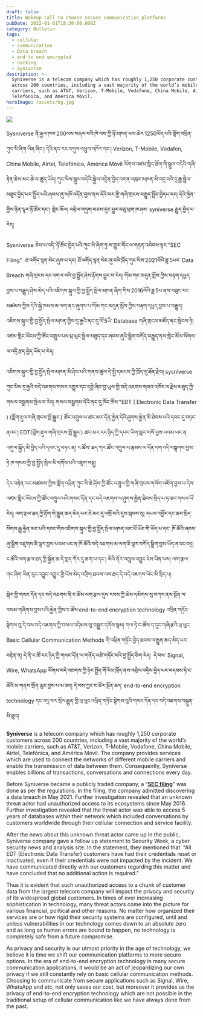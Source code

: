 ```yaml
---
draft: false
title: Wakeup call to choose secure communication platforms
pubDate: 2022-01-01T18:30:00.000Z
category: Bulletin
tags:
  - cellular
  - communication
  - Data breach
  - end to end encrypted
  - hacking
  - Syniverse
description: >-
  Syniverse is a telecom company which has roughly 1,250 corporate customers
  across 200 countries, including a vast majority of the world’s mobile
  carriers, such as AT&T, Verizon, T-Mobile, Vodafone, China Mobile, Airtel,
  Telefónica, and América Móvil.
heroImage: /assets/bg.jpg
---
```


![](https://blog.tibcert.org/wp-content/uploads/2022/02/SyniverseDataBreach.jpg)

Sysniverse ནི་རྒྱལ་ཁབ་200ལས་བརྒལ་བའི་ཁེ་ལས་ཀྱི་ཉོ་མཁན་ཕལ་ཆེར་1250ཡོད་པའི་གློག་འཕྲིན་ཀུང་སི་ཞིག་ཡིན་ཞིང་། དེའི་ནང་རང་འགུལ་འཕྲུལ་འཁོར་དང་། Verizon, T-Mobile, Vodafon, China Mobile, Airtel, Telefónica, América Móvil སོགས་འཛམ་གླིང་ཐོག་གི་སྒུལ་བདེའི་གཞི་རྟེན་ཆེས་མང་ཆེ་བ་ཚུད་ཡོད། ཀུང་སིས་སྒུལ་བདེའི་སྐྱེལ་འདྲེན་བྱེད་འགན་འཁུར་མཁན་མི་འདྲ་བའི་དྲ་རྒྱ་སྦྲེལ་མཐུད་བྱེད་པར་སྤྱོད་པའི་ཞབས་ཞུ་མཁོ་འདོན་བྱས་ནས་དེའི་བར་གྱི་གཞི་གྲངས་བརྒྱུད་སྤྲོད་བྱེདཔ་དང། དེའི་རྐྱེན་གྱིས་ཉིན་ལྟར་ཉོ་ཚོང་དང་། གླེང་མོལ། འབྲེལ་གཏུག་བཅས་དུང་ཕྱུར་བཅུ་ཕྲག་ཁ་ཤས་ syniverse རྒྱུད་བྱེད་པ་རེད།

Sysniverse ཅེས་པ་འདི་་ཉོ་ཚོང་བྱེད་པའི་ཀུང་སི་ཞིག་ཏུ་མ་གྱུར་གོང་ལ་གཏན་འབེབས་ལྟར་"SEC Filing"  ཐ་འགོད་སྙན་སེང་ཞུས་པ་དང། ཐོ་འགོད་སྙན་སེང་ཞུ་བའི་ཁྲོད་ཀུང་སིས་2021ལོའི་ཟླ་5པར་ Data Breach གཞི་གྲངས་དང་འགལ་བའི་བྱ་སྤྱོད་ཤེས་རྟོགས་བྱུང་བ་རེད། གོམ་གང་མདུན་སྤོས་ཀྱིས་བརྟག་དཔྱད་བྱས་པ་བརྒྱུད་ཤེས་མེད་པའི་འཇིགས་སྐུལ་གྱི་བྱ་སྤྱོད་སྤེལ་མཁན་ཞིག་གིས་2016ལོའི་ཟླ་5པ་ནས་བཟུང་རང་མཚམས་ཀྱིས་དེའི་སྐྱེ་ཁམས་མ་ལག་ནང་ཞུགས་པ་གོམ་གང་མདུན་སྤོས་ཀྱིས་བརྟག་དཔྱད་བྱས་པ་བརྒྱུད། འཇིགས་སྐུལ་གྱི་བྱ་སྤྱོད་སྤེལ་མཁན་གྱིས་དྲ་རྒྱའི་ནང་དུ་ལོ་5ཡི་ Database གཞི་གྲངས་མཛོད་ནང་སླེབས་ཏེ། འཛམ་གླིང་ཡོངས་ཀྱི་ཚོང་འགྲུལ་པས་ཕྲ་ཕུང་སྦྲེལ་མཐུད་དང་ཞབས་ཞུའི་སྒྲིག་བཀོད་བརྒྱུད་ནས་གླེང་མོལ་སོགས་ལ་འདྲི་རྩད་བྱེད་ཡོད་པ་རེད།

འཇིགས་སྐུལ་གྱི་བྱ་སྤྱོད་སྤེལ་མཁན་མི་ཤེས་པའི་གནས་ཚུལ་དེ་སྤྱི་དམངས་ཀྱི་ཁྲོད་དུ་ཐོན་རྗེས། sysniverse ཀུང་སིས་དྲ་རྒྱའི་བདེ་འཇགས་གསར་འགྱུར་དང་དབྱེ་ཞིབ་བྱ་ཡུལ་གྱི་བདེ་འཇགས་གཟའ་འཁོར་ལ་རྗེས་མཐུད་ཀྱི་གསལ་བསྒྲགས་སྤེལ་བ་རེད། གསལ་བསྒྲགས་དེའི་ནང་དུ་ཁོང་ཚོས་"EDT ( Electronic Data Transfer ) (གློག་རྡུལ་གཞི་གྲངས་སྤོ་སྒྱུར་) ཚོང་འགྲུལ་པ་ཚང་མར་དོན་རྐྱེན་དེའི་ཤུགས་རྐྱེན་མི་ཐེབས་པའི་དབང་དུ་བཏང་ནའང་། EDT(གློག་རྡུལ་གཞི་གྲངས་སྤོ་སྒྱུར་) ཚང་མར་རང་ཉིད་ཀྱི་དཔང་ཡིག་སླར་གསོ་བྱས་པའམ་ཡང་ན་འགུལ་སྐྱོད་མི་བྱེད་པའི་དབང་དུ་བཏང་ན། ང་ཚོས་་ཐད་ཀར་ཚོང་འགྲུལ་པ་རྣམས་ལ་དོན་དག་འདི་བསྒྲགས་བྱས་ཏེ་ཁ་གསབ་ཀྱི་བྱ་སྤྱོད་སྤེལ་མི་དགོས་པའི་འཇུག་བསྡུ།

དེར་བརྟེན་རང་མཚམས་ཀྱིས་གློག་འཕྲིན་ཀུང་སི་ཆེ་ཤོས་ཀྱི་ཚོང་འགྲུལ་གྱི་གཞི་གྲངས་གསོག་འཇོག་བྱས་པ་དེས་འཛམ་གླིང་ཡོངས་ཀྱི་ཚོང་འགྲུལ་པའི་གསང་དོན་དང་བདེ་འཇགས་ལ་ཤུགས་རྐྱེན་ཐེབས་སྲིད་པ་ཧ་ཅང་གསལ་པོ་རེད། ལག་རྩལ་ཐད་ཀྱི་རྟོག་གེ་རྒྱུན་ཆད་མེད་པར་ཇེ་མང་དུ་འགྲོ་བའི་དུས་སྐབས་སུ། དཔལ་འབྱོར་དང་ཆབ་སྲིད་སོགས་རྒྱུ་རྐྱེན་མང་པའི་དབང་གིསའཇིགས་སྐུལ་གྱི་བྱ་སྤྱོད་སྤེལ་མཁན་མང་པོ་ཡོང་གི་ཡོད་པ་དང་ ཁོ་ཚོའི་ཞབས་ཞུ་སྒྲིག་འཛུགས་ཇི་ལྟར་བྱས་པའམ་ཡང་ན་ཁོ་ཚོའི་བདེ་འཇགས་མ་ལག་ཇི་ལྟར་བཀོད་སྒྲིག་བྱས་ཡོད་ནའང་འདྲ། ང་ཚོའི་ལག་རྩལ་ཐད་ཀྱི་སྐྱོན་ཆ་དེ་ཀླད་ཀོར་དུ་ཆག་པ་དང་། མིའི་ནོར་འཁྲུལ་འབྱུང་ངེས་ཡིན་པས། ལག་རྩལ་གང་ཞིག་ཡིན་རུང་འབྱུང་འགྱུར་གྱི་འོས་མེད་འགྲིག་ཐབས་ལས་རྦད་དེ་བདེ་འཇགས་ཡོང་མི་སྲིད་པ།

སྒེར་གྱི་གསང་དོན་དང་བདེ་འཇགས་ནི་ང་ཚོས་ལག་རྩལ་དུས་རབས་ཀྱི་ཆེས་དམིགས་སུ་བཀར་ནས་སྔོན་ལ་བསམ་གཞིགས་བྱས་པའི་རྐྱེན་གྱིས་ང་ཚོས་end-to-end encryption technology འཕྲིན་གཏོང་སྟེགས་བུ་དེ་བས་བདེ་འཇགས་ཀྱི་བསལ་འདེམས་སུ་བསྒྱུར་དགོས་སྙམ། གལ་ཏེ་ང་ཚོས་ད་དུང་གཞི་རྩའི་ཕྲ་ཕུང་Basic Cellular Communication Methods གི་འཕྲིན་གཏོང་བྱེད་ཐབས་ལ་རྒྱུན་ཆད་མེད་པར་བརྟེན་ན། དེ་ནི་ང་ཚོ་རང་ཉིད་ཀྱི་གསང་དོན་ལ་གནོད་འཚེ་གཏོང་བའི་བྱ་སྤྱོད་ཅིག་རེད།  དེ་བས་ Signal,  Wire, WhatsApp སོགས་བདེ་འཇགས་ཀྱི་ཉེར་སྤྱོད་གོ་རིམ་ཁྲོད་ནས་འབྲེལ་འདྲིས་བྱེད་པར་བདམས་ཏེ་ང་ཚོའི་མ་གནས་གྲོན་ཆུང་བྱས་པ་མ་ཟད། དེ་བས་ཀྱང་ང་ཚོར་སྔོན་ཆད་ end-to-end encryption technology དང་འདྲ་བར་སྲོལ་རྒྱུན་གྱི་ཕྲ་ཕུང་འཕྲིན་གཏོང་སྟེགས་བུའི་གསང་དོན་དང་བདེ་འཇགས་བསྐྲུན་མི་ཐུབ།

**Syniverse** is a telecom company which has roughly 1,250 corporate customers across 200 countries, including a vast majority of the world’s mobile carriers, such as AT\&T, Verizon, T-Mobile, Vodafone, China Mobile, Airtel, Telefónica, and América Móvil. The company provides services which are used to connect the networks of different mobile carriers and enable the transmission of data between them. Consequently, Syniverse enables billions of transactions, conversations and connections every day.

Before Syniverse became a publicly traded company, a “**[SEC filing](https://www.sec.gov/edgar/searchedgar/companysearch.html)**” was done as per the regulations. In the filing, the company admitted discovering a data breach in May 2021. Further investigation revealed that an unknown threat actor had unauthorized access to its ecosystems since May 2016.  Further investigation revealed that the threat actor was able to access 5 years of databases within their network which included conversations by customers worldwide through their cellular connection and service facility.

After the news about this unknown threat actor came up in the public, Syniverse company gave a follow up statement to Security Week, a cyber security news and analysis site. In the statement, they mentioned that  “All EDT (Electronic Data Transfer) customers have had their credentials reset or inactivated, even if their credentials were not impacted by the incident. We have communicated directly with our customers regarding this matter and have concluded that no additional action is required."

Thus it is evident that such unauthorized access to a chunk of customer data from the largest telecom company will impact the privacy and security of its widespread global customers. In times of ever increasing sophistication in technology, many threat actors come into the picture for various financial, political and other reasons. No matter how organized their services are or how rigid their security systems are configured, until and unless vulnerabilities in our technology comes down to an absolute zero and as long as human errors are bound to happen, no technology is completely safe from a future compromise.

As privacy and security is our utmost priority in the age of technology, we believe it is time we shift our communication platforms to more secure options. In the era of end-to-end encryption technology in many secure communication applications, it would be an act of jeopardizing our own privacy if we still constantly rely on basic cellular communication methods. Choosing to communicate from secure applications such as Signal, Wire, WhatsApp and etc, not only saves our cost, but moreover it provides us the privacy of end-to-end encryption technology which are not possible in the traditional setup of cellular communication like we have always done from the past.
